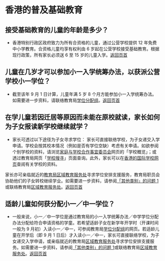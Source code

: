 # 香港的普及基础教育

## 接受基础教育的儿童的年龄是多少？

- 香港特别行政区政府致力为所有合资格的儿童，通过公营学校提供 12 年免费中小学教育。合资格儿童均享有权利由 6 岁起在公营学校接受基础教育。根据现行政策，所有家长必须送 6 至 15 岁的儿童入学。[返回页首](#Header)

## 儿童在几岁才可以参加小一入学统筹办法，以获派公营学校小一学位？

- 截至该年 9 月 1 日计算，儿童年满 5 岁 8 个月方能参加小一入学统筹办法。如需要进一步资料，请联络教育局[学位分配组](http://www.edb.gov.hk/sc/edu-system/primary-secondary/spa-systems/primary-1-admission/index.html)。[返回页首](#Header)

## 在学儿童若因迁居等原因而未能在原校就读，家长如何为子女报读新学校继续就学？

- 家长可透过以下途径为子女寻求学位：
家长可直接联络学校，为子女递交入学申请。学校会按其校本情况（例如是否有学位空缺）考虑有关申请。如欲参阅个别学校的资料，请浏览[家庭与学校合作事宜委员会](https://www.chsc.hk/main.php?lang_id=3)网页的「学校概览」；或透过教育局网页「[学校搜寻](https://applications.edb.gov.hk/schoolsearch/schoolsearch.aspx?langno=3)」页面查询。此外，家长可以在[香港的国际学校网页](https://internationalschools.edb.hkedcity.net/?lang=sc)查阅有关学校的资料。

家长亦可亲临就近的[教育局区域教育服务处](https://www.edb.gov.hk/sc/contact-us/reo.html)寻求学位安排支援服务，教育局职员会协助他们的子女转校继续学业。如需要进一步资料，请参阅[「其他类别」的问题 1](#E)或联络教育局[区域教育服务处](https://www.edb.gov.hk/sc/contact-us/reo.html)。[返回页首](#Header)

## 适龄儿童如何获分配小一／中一学位？

- 一般来说，小一／中一学位是通过教育局的小一入学统筹办法／中学学位分配办法分配给符合申请资格的学童。若希望适龄子女在新学年开学时（开课时间一般为 9 月初）入读小一／中一，可参阅教育局[学位分配组](https://www.edb.gov.hk/sc/edu-system/primary-secondary/spa-systems/index.html)的网页。若适龄儿童在开学后（即 9 月 1 日后）才入读小一／中一，家长可直接联络学校，为子女递交入学申请，或亲临就近的教育局[区域教育服务处](https://www.edb.gov.hk/sc/contact-us/reo.html)寻求学位安排支援服务。如需要进一步资料，请参阅[「其他类别」的问题 1](#E)或联络教育局[区域教育服务处](https://www.edb.gov.hk/sc/contact-us/reo.html)。[返回页首](#Header)

